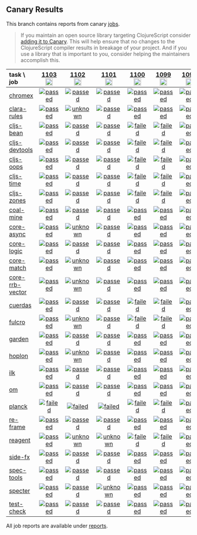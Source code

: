 ## Canary Results

This branch contains reports from canary [jobs](https://github.com/cljs-oss/canary/tree/jobs).

> If you maintain an open source library targeting ClojureScript consider [adding it to Canary](https://github.com/cljs-oss/canary/tree/master#how-to-participate). This will help ensure that no changes to the ClojureScript compiler results in breakage of your project. And if you use a library that is important to you, consider helping the maintainers accomplish this.

[//]: # (begin_overview_table)

| task \ job | <a href="reports/2019/09/15/job-001103-1.10.579-a760439b" title="job #1103&#xA;&#xA;job&#xA;&#xA;requested by BinaryAge Bot (@babot) on 2019-09-15T06:00:10Z">1103<br/><img width=20 height=20 src="https://avatars0.githubusercontent.com/u/1476765?v=4&s=60"></a> | <a href="reports/2019/09/14/job-001102-1.10.579-a760439b" title="job #1102&#xA;&#xA;job&#xA;&#xA;requested by Mike Fikes (@mfikes) on 2019-09-14T17:05:38Z">1102<br/><img width=20 height=20 src="https://avatars1.githubusercontent.com/u/1723464?v=4&s=60"></a> | <a href="reports/2019/09/14/job-001101-1.10.577-6b3aa8a4c" title="job #1101&#xA;&#xA;job -c mfikes -r CLJS-3165&#xA;&#xA;requested by Mike Fikes (@mfikes) on 2019-09-14T15:41:04Z">1101<br/><img width=20 height=20 src="https://avatars1.githubusercontent.com/u/1723464?v=4&s=60"></a> | <a href="reports/2019/09/14/job-001100-1.10.576-1d6d4cd6" title="job #1100&#xA;&#xA;job&#xA;&#xA;requested by BinaryAge Bot (@babot) on 2019-09-14T06:00:10Z">1100<br/><img width=20 height=20 src="https://avatars0.githubusercontent.com/u/1476765?v=4&s=60"></a> | <a href="reports/2019/09/13/job-001099-1.10.576-1d6d4cd6" title="job #1099&#xA;&#xA;job&#xA;&#xA;requested by BinaryAge Bot (@babot) on 2019-09-13T06:00:09Z">1099<br/><img width=20 height=20 src="https://avatars0.githubusercontent.com/u/1476765?v=4&s=60"></a> | <a href="reports/2019/09/12/job-001098-1.10.572-b38ded99" title="job #1098&#xA;&#xA;job&#xA;&#xA;requested by BinaryAge Bot (@babot) on 2019-09-12T06:00:10Z">1098<br/><img width=20 height=20 src="https://avatars0.githubusercontent.com/u/1476765?v=4&s=60"></a> | <a href="reports/2019/09/11/job-001097-1.10.573-8de2130ed" title="job #1097&#xA;&#xA;job -c mfikes -r CLJS-3164&#xA;&#xA;requested by Mike Fikes (@mfikes) on 2019-09-11T19:48:42Z">1097<br/><img width=20 height=20 src="https://avatars1.githubusercontent.com/u/1723464?v=4&s=60"></a> | <a href="reports/2019/09/11/job-001096-1.10.572-b38ded99" title="job #1096&#xA;&#xA;job&#xA;&#xA;requested by BinaryAge Bot (@babot) on 2019-09-11T06:00:09Z">1096<br/><img width=20 height=20 src="https://avatars0.githubusercontent.com/u/1476765?v=4&s=60"></a> | <a href="reports/2019/09/10/job-001095-1.10.572-b38ded99" title="job #1095&#xA;&#xA;job&#xA;&#xA;requested by BinaryAge Bot (@babot) on 2019-09-10T06:00:08Z">1095<br/><img width=20 height=20 src="https://avatars0.githubusercontent.com/u/1476765?v=4&s=60"></a> | <a href="reports/2019/09/09/job-001094-1.10.572-b38ded99" title="job #1094&#xA;&#xA;job&#xA;&#xA;requested by BinaryAge Bot (@babot) on 2019-09-09T06:00:10Z">1094<br/><img width=20 height=20 src="https://avatars0.githubusercontent.com/u/1476765?v=4&s=60"></a> |
| :--- | :---: | :---: | :---: | :---: | :---: | :---: | :---: | :---: | :---: | :---: |
| [chromex](https://github.com/binaryage/chromex) | <a href="reports/2019/09/15/job-001103-1.10.579-a760439b#-chromex"><img title="passed" src="http://box.binaryage.com/s-passed.svg"><a> | <a href="reports/2019/09/14/job-001102-1.10.579-a760439b#-chromex"><img title="passed" src="http://box.binaryage.com/s-passed.svg"><a> | <a href="reports/2019/09/14/job-001101-1.10.577-6b3aa8a4c#-chromex"><img title="passed" src="http://box.binaryage.com/s-passed.svg"><a> | <a href="reports/2019/09/14/job-001100-1.10.576-1d6d4cd6#-chromex"><img title="passed" src="http://box.binaryage.com/s-passed.svg"><a> | <a href="reports/2019/09/13/job-001099-1.10.576-1d6d4cd6#-chromex"><img title="passed" src="http://box.binaryage.com/s-passed.svg"><a> | <a href="reports/2019/09/12/job-001098-1.10.572-b38ded99#-chromex"><img title="passed" src="http://box.binaryage.com/s-passed.svg"><a> | <a href="reports/2019/09/11/job-001097-1.10.573-8de2130ed#-chromex"><img title="passed" src="http://box.binaryage.com/s-passed.svg"><a> | <a href="reports/2019/09/11/job-001096-1.10.572-b38ded99#-chromex"><img title="passed" src="http://box.binaryage.com/s-passed.svg"><a> | <a href="reports/2019/09/10/job-001095-1.10.572-b38ded99#-chromex"><img title="passed" src="http://box.binaryage.com/s-passed.svg"><a> | <a href="reports/2019/09/09/job-001094-1.10.572-b38ded99#-chromex"><img title="passed" src="http://box.binaryage.com/s-passed.svg"><a> |
| [clara-rules](https://github.com/cerner/clara-rules) | <a href="reports/2019/09/15/job-001103-1.10.579-a760439b#-clara-rules"><img title="passed" src="http://box.binaryage.com/s-passed.svg"><a> | <a href="reports/2019/09/14/job-001102-1.10.579-a760439b#-clara-rules"><img title="unknown" src="http://box.binaryage.com/s-unknown.svg"><a> | <a href="reports/2019/09/14/job-001101-1.10.577-6b3aa8a4c#-clara-rules"><img title="passed" src="http://box.binaryage.com/s-passed.svg"><a> | <a href="reports/2019/09/14/job-001100-1.10.576-1d6d4cd6#-clara-rules"><img title="passed" src="http://box.binaryage.com/s-passed.svg"><a> | <a href="reports/2019/09/13/job-001099-1.10.576-1d6d4cd6#-clara-rules"><img title="passed" src="http://box.binaryage.com/s-passed.svg"><a> | <a href="reports/2019/09/12/job-001098-1.10.572-b38ded99#-clara-rules"><img title="passed" src="http://box.binaryage.com/s-passed.svg"><a> | <a href="reports/2019/09/11/job-001097-1.10.573-8de2130ed#-clara-rules"><img title="passed" src="http://box.binaryage.com/s-passed.svg"><a> | <a href="reports/2019/09/11/job-001096-1.10.572-b38ded99#-clara-rules"><img title="passed" src="http://box.binaryage.com/s-passed.svg"><a> | <a href="reports/2019/09/10/job-001095-1.10.572-b38ded99#-clara-rules"><img title="passed" src="http://box.binaryage.com/s-passed.svg"><a> | <a href="reports/2019/09/09/job-001094-1.10.572-b38ded99#-clara-rules"><img title="passed" src="http://box.binaryage.com/s-passed.svg"><a> |
| [cljs-bean](https://github.com/mfikes/cljs-bean) | <a href="reports/2019/09/15/job-001103-1.10.579-a760439b#-cljs-bean"><img title="passed" src="http://box.binaryage.com/s-passed.svg"><a> | <a href="reports/2019/09/14/job-001102-1.10.579-a760439b#-cljs-bean"><img title="passed" src="http://box.binaryage.com/s-passed.svg"><a> | <a href="reports/2019/09/14/job-001101-1.10.577-6b3aa8a4c#-cljs-bean"><img title="passed" src="http://box.binaryage.com/s-passed.svg"><a> | <a href="reports/2019/09/14/job-001100-1.10.576-1d6d4cd6#-cljs-bean"><img title="failed" src="http://box.binaryage.com/s-failed.svg"><a> | <a href="reports/2019/09/13/job-001099-1.10.576-1d6d4cd6#-cljs-bean"><img title="failed" src="http://box.binaryage.com/s-failed.svg"><a> | <a href="reports/2019/09/12/job-001098-1.10.572-b38ded99#-cljs-bean"><img title="passed" src="http://box.binaryage.com/s-passed.svg"><a> | <a href="reports/2019/09/11/job-001097-1.10.573-8de2130ed#-cljs-bean"><img title="passed" src="http://box.binaryage.com/s-passed.svg"><a> | <a href="reports/2019/09/11/job-001096-1.10.572-b38ded99#-cljs-bean"><img title="passed" src="http://box.binaryage.com/s-passed.svg"><a> | <a href="reports/2019/09/10/job-001095-1.10.572-b38ded99#-cljs-bean"><img title="passed" src="http://box.binaryage.com/s-passed.svg"><a> | <a href="reports/2019/09/09/job-001094-1.10.572-b38ded99#-cljs-bean"><img title="passed" src="http://box.binaryage.com/s-passed.svg"><a> |
| [cljs-devtools](https://github.com/binaryage/cljs-devtools) | <a href="reports/2019/09/15/job-001103-1.10.579-a760439b#-cljs-devtools"><img title="passed" src="http://box.binaryage.com/s-passed.svg"><a> | <a href="reports/2019/09/14/job-001102-1.10.579-a760439b#-cljs-devtools"><img title="passed" src="http://box.binaryage.com/s-passed.svg"><a> | <a href="reports/2019/09/14/job-001101-1.10.577-6b3aa8a4c#-cljs-devtools"><img title="passed" src="http://box.binaryage.com/s-passed.svg"><a> | <a href="reports/2019/09/14/job-001100-1.10.576-1d6d4cd6#-cljs-devtools"><img title="failed" src="http://box.binaryage.com/s-failed.svg"><a> | <a href="reports/2019/09/13/job-001099-1.10.576-1d6d4cd6#-cljs-devtools"><img title="failed" src="http://box.binaryage.com/s-failed.svg"><a> | <a href="reports/2019/09/12/job-001098-1.10.572-b38ded99#-cljs-devtools"><img title="passed" src="http://box.binaryage.com/s-passed.svg"><a> | <a href="reports/2019/09/11/job-001097-1.10.573-8de2130ed#-cljs-devtools"><img title="passed" src="http://box.binaryage.com/s-passed.svg"><a> | <a href="reports/2019/09/11/job-001096-1.10.572-b38ded99#-cljs-devtools"><img title="passed" src="http://box.binaryage.com/s-passed.svg"><a> | <a href="reports/2019/09/10/job-001095-1.10.572-b38ded99#-cljs-devtools"><img title="passed" src="http://box.binaryage.com/s-passed.svg"><a> | <a href="reports/2019/09/09/job-001094-1.10.572-b38ded99#-cljs-devtools"><img title="passed" src="http://box.binaryage.com/s-passed.svg"><a> |
| [cljs-oops](https://github.com/binaryage/cljs-oops) | <a href="reports/2019/09/15/job-001103-1.10.579-a760439b#-cljs-oops"><img title="passed" src="http://box.binaryage.com/s-passed.svg"><a> | <a href="reports/2019/09/14/job-001102-1.10.579-a760439b#-cljs-oops"><img title="passed" src="http://box.binaryage.com/s-passed.svg"><a> | <a href="reports/2019/09/14/job-001101-1.10.577-6b3aa8a4c#-cljs-oops"><img title="passed" src="http://box.binaryage.com/s-passed.svg"><a> | <a href="reports/2019/09/14/job-001100-1.10.576-1d6d4cd6#-cljs-oops"><img title="failed" src="http://box.binaryage.com/s-failed.svg"><a> | <a href="reports/2019/09/13/job-001099-1.10.576-1d6d4cd6#-cljs-oops"><img title="failed" src="http://box.binaryage.com/s-failed.svg"><a> | <a href="reports/2019/09/12/job-001098-1.10.572-b38ded99#-cljs-oops"><img title="passed" src="http://box.binaryage.com/s-passed.svg"><a> | <a href="reports/2019/09/11/job-001097-1.10.573-8de2130ed#-cljs-oops"><img title="failed" src="http://box.binaryage.com/s-failed.svg"><a> | <a href="reports/2019/09/11/job-001096-1.10.572-b38ded99#-cljs-oops"><img title="passed" src="http://box.binaryage.com/s-passed.svg"><a> | <a href="reports/2019/09/10/job-001095-1.10.572-b38ded99#-cljs-oops"><img title="passed" src="http://box.binaryage.com/s-passed.svg"><a> | <a href="reports/2019/09/09/job-001094-1.10.572-b38ded99#-cljs-oops"><img title="passed" src="http://box.binaryage.com/s-passed.svg"><a> |
| [cljs-time](https://github.com/andrewmcveigh/cljs-time) | <a href="reports/2019/09/15/job-001103-1.10.579-a760439b#-cljs-time"><img title="passed" src="http://box.binaryage.com/s-passed.svg"><a> | <a href="reports/2019/09/14/job-001102-1.10.579-a760439b#-cljs-time"><img title="passed" src="http://box.binaryage.com/s-passed.svg"><a> | <a href="reports/2019/09/14/job-001101-1.10.577-6b3aa8a4c#-cljs-time"><img title="passed" src="http://box.binaryage.com/s-passed.svg"><a> | <a href="reports/2019/09/14/job-001100-1.10.576-1d6d4cd6#-cljs-time"><img title="failed" src="http://box.binaryage.com/s-failed.svg"><a> | <a href="reports/2019/09/13/job-001099-1.10.576-1d6d4cd6#-cljs-time"><img title="failed" src="http://box.binaryage.com/s-failed.svg"><a> | <a href="reports/2019/09/12/job-001098-1.10.572-b38ded99#-cljs-time"><img title="passed" src="http://box.binaryage.com/s-passed.svg"><a> | <a href="reports/2019/09/11/job-001097-1.10.573-8de2130ed#-cljs-time"><img title="passed" src="http://box.binaryage.com/s-passed.svg"><a> | <a href="reports/2019/09/11/job-001096-1.10.572-b38ded99#-cljs-time"><img title="passed" src="http://box.binaryage.com/s-passed.svg"><a> | <a href="reports/2019/09/10/job-001095-1.10.572-b38ded99#-cljs-time"><img title="passed" src="http://box.binaryage.com/s-passed.svg"><a> | <a href="reports/2019/09/09/job-001094-1.10.572-b38ded99#-cljs-time"><img title="passed" src="http://box.binaryage.com/s-passed.svg"><a> |
| [cljs-zones](https://github.com/binaryage/cljs-zones) | <a href="reports/2019/09/15/job-001103-1.10.579-a760439b#-cljs-zones"><img title="passed" src="http://box.binaryage.com/s-passed.svg"><a> | <a href="reports/2019/09/14/job-001102-1.10.579-a760439b#-cljs-zones"><img title="passed" src="http://box.binaryage.com/s-passed.svg"><a> | <a href="reports/2019/09/14/job-001101-1.10.577-6b3aa8a4c#-cljs-zones"><img title="passed" src="http://box.binaryage.com/s-passed.svg"><a> | <a href="reports/2019/09/14/job-001100-1.10.576-1d6d4cd6#-cljs-zones"><img title="failed" src="http://box.binaryage.com/s-failed.svg"><a> | <a href="reports/2019/09/13/job-001099-1.10.576-1d6d4cd6#-cljs-zones"><img title="failed" src="http://box.binaryage.com/s-failed.svg"><a> | <a href="reports/2019/09/12/job-001098-1.10.572-b38ded99#-cljs-zones"><img title="passed" src="http://box.binaryage.com/s-passed.svg"><a> | <a href="reports/2019/09/11/job-001097-1.10.573-8de2130ed#-cljs-zones"><img title="passed" src="http://box.binaryage.com/s-passed.svg"><a> | <a href="reports/2019/09/11/job-001096-1.10.572-b38ded99#-cljs-zones"><img title="passed" src="http://box.binaryage.com/s-passed.svg"><a> | <a href="reports/2019/09/10/job-001095-1.10.572-b38ded99#-cljs-zones"><img title="passed" src="http://box.binaryage.com/s-passed.svg"><a> | <a href="reports/2019/09/09/job-001094-1.10.572-b38ded99#-cljs-zones"><img title="passed" src="http://box.binaryage.com/s-passed.svg"><a> |
| [coal-mine](https://github.com/mfikes/coal-mine) | <a href="reports/2019/09/15/job-001103-1.10.579-a760439b#-coal-mine"><img title="passed" src="http://box.binaryage.com/s-passed.svg"><a> | <a href="reports/2019/09/14/job-001102-1.10.579-a760439b#-coal-mine"><img title="passed" src="http://box.binaryage.com/s-passed.svg"><a> | <a href="reports/2019/09/14/job-001101-1.10.577-6b3aa8a4c#-coal-mine"><img title="passed" src="http://box.binaryage.com/s-passed.svg"><a> | <a href="reports/2019/09/14/job-001100-1.10.576-1d6d4cd6#-coal-mine"><img title="passed" src="http://box.binaryage.com/s-passed.svg"><a> | <a href="reports/2019/09/13/job-001099-1.10.576-1d6d4cd6#-coal-mine"><img title="passed" src="http://box.binaryage.com/s-passed.svg"><a> | <a href="reports/2019/09/12/job-001098-1.10.572-b38ded99#-coal-mine"><img title="passed" src="http://box.binaryage.com/s-passed.svg"><a> | <a href="reports/2019/09/11/job-001097-1.10.573-8de2130ed#-coal-mine"><img title="passed" src="http://box.binaryage.com/s-passed.svg"><a> | <a href="reports/2019/09/11/job-001096-1.10.572-b38ded99#-coal-mine"><img title="passed" src="http://box.binaryage.com/s-passed.svg"><a> | <a href="reports/2019/09/10/job-001095-1.10.572-b38ded99#-coal-mine"><img title="passed" src="http://box.binaryage.com/s-passed.svg"><a> | <a href="reports/2019/09/09/job-001094-1.10.572-b38ded99#-coal-mine"><img title="passed" src="http://box.binaryage.com/s-passed.svg"><a> |
| [core-async](https://github.com/clojure/core.async) | <a href="reports/2019/09/15/job-001103-1.10.579-a760439b#-core-async"><img title="passed" src="http://box.binaryage.com/s-passed.svg"><a> | <a href="reports/2019/09/14/job-001102-1.10.579-a760439b#-core-async"><img title="unknown" src="http://box.binaryage.com/s-unknown.svg"><a> | <a href="reports/2019/09/14/job-001101-1.10.577-6b3aa8a4c#-core-async"><img title="passed" src="http://box.binaryage.com/s-passed.svg"><a> | <a href="reports/2019/09/14/job-001100-1.10.576-1d6d4cd6#-core-async"><img title="passed" src="http://box.binaryage.com/s-passed.svg"><a> | <a href="reports/2019/09/13/job-001099-1.10.576-1d6d4cd6#-core-async"><img title="passed" src="http://box.binaryage.com/s-passed.svg"><a> | <a href="reports/2019/09/12/job-001098-1.10.572-b38ded99#-core-async"><img title="passed" src="http://box.binaryage.com/s-passed.svg"><a> | <a href="reports/2019/09/11/job-001097-1.10.573-8de2130ed#-core-async"><img title="passed" src="http://box.binaryage.com/s-passed.svg"><a> | <a href="reports/2019/09/11/job-001096-1.10.572-b38ded99#-core-async"><img title="passed" src="http://box.binaryage.com/s-passed.svg"><a> | <a href="reports/2019/09/10/job-001095-1.10.572-b38ded99#-core-async"><img title="passed" src="http://box.binaryage.com/s-passed.svg"><a> | <a href="reports/2019/09/09/job-001094-1.10.572-b38ded99#-core-async"><img title="passed" src="http://box.binaryage.com/s-passed.svg"><a> |
| [core-logic](https://github.com/clojure/core.logic) | <a href="reports/2019/09/15/job-001103-1.10.579-a760439b#-core-logic"><img title="passed" src="http://box.binaryage.com/s-passed.svg"><a> | <a href="reports/2019/09/14/job-001102-1.10.579-a760439b#-core-logic"><img title="passed" src="http://box.binaryage.com/s-passed.svg"><a> | <a href="reports/2019/09/14/job-001101-1.10.577-6b3aa8a4c#-core-logic"><img title="passed" src="http://box.binaryage.com/s-passed.svg"><a> | <a href="reports/2019/09/14/job-001100-1.10.576-1d6d4cd6#-core-logic"><img title="passed" src="http://box.binaryage.com/s-passed.svg"><a> | <a href="reports/2019/09/13/job-001099-1.10.576-1d6d4cd6#-core-logic"><img title="passed" src="http://box.binaryage.com/s-passed.svg"><a> | <a href="reports/2019/09/12/job-001098-1.10.572-b38ded99#-core-logic"><img title="passed" src="http://box.binaryage.com/s-passed.svg"><a> | <a href="reports/2019/09/11/job-001097-1.10.573-8de2130ed#-core-logic"><img title="passed" src="http://box.binaryage.com/s-passed.svg"><a> | <a href="reports/2019/09/11/job-001096-1.10.572-b38ded99#-core-logic"><img title="passed" src="http://box.binaryage.com/s-passed.svg"><a> | <a href="reports/2019/09/10/job-001095-1.10.572-b38ded99#-core-logic"><img title="passed" src="http://box.binaryage.com/s-passed.svg"><a> | <a href="reports/2019/09/09/job-001094-1.10.572-b38ded99#-core-logic"><img title="passed" src="http://box.binaryage.com/s-passed.svg"><a> |
| [core-match](https://github.com/clojure/core.match) | <a href="reports/2019/09/15/job-001103-1.10.579-a760439b#-core-match"><img title="passed" src="http://box.binaryage.com/s-passed.svg"><a> | <a href="reports/2019/09/14/job-001102-1.10.579-a760439b#-core-match"><img title="unknown" src="http://box.binaryage.com/s-unknown.svg"><a> | <a href="reports/2019/09/14/job-001101-1.10.577-6b3aa8a4c#-core-match"><img title="passed" src="http://box.binaryage.com/s-passed.svg"><a> | <a href="reports/2019/09/14/job-001100-1.10.576-1d6d4cd6#-core-match"><img title="passed" src="http://box.binaryage.com/s-passed.svg"><a> | <a href="reports/2019/09/13/job-001099-1.10.576-1d6d4cd6#-core-match"><img title="passed" src="http://box.binaryage.com/s-passed.svg"><a> | <a href="reports/2019/09/12/job-001098-1.10.572-b38ded99#-core-match"><img title="passed" src="http://box.binaryage.com/s-passed.svg"><a> | <a href="reports/2019/09/11/job-001097-1.10.573-8de2130ed#-core-match"><img title="passed" src="http://box.binaryage.com/s-passed.svg"><a> | <a href="reports/2019/09/11/job-001096-1.10.572-b38ded99#-core-match"><img title="passed" src="http://box.binaryage.com/s-passed.svg"><a> | <a href="reports/2019/09/10/job-001095-1.10.572-b38ded99#-core-match"><img title="passed" src="http://box.binaryage.com/s-passed.svg"><a> | <a href="reports/2019/09/09/job-001094-1.10.572-b38ded99#-core-match"><img title="passed" src="http://box.binaryage.com/s-passed.svg"><a> |
| [core-rrb-vector](https://github.com/clojure/core.rrb-vector) | <a href="reports/2019/09/15/job-001103-1.10.579-a760439b#-core-rrb-vector"><img title="passed" src="http://box.binaryage.com/s-passed.svg"><a> | <a href="reports/2019/09/14/job-001102-1.10.579-a760439b#-core-rrb-vector"><img title="unknown" src="http://box.binaryage.com/s-unknown.svg"><a> | <a href="reports/2019/09/14/job-001101-1.10.577-6b3aa8a4c#-core-rrb-vector"><img title="passed" src="http://box.binaryage.com/s-passed.svg"><a> | <a href="reports/2019/09/14/job-001100-1.10.576-1d6d4cd6#-core-rrb-vector"><img title="passed" src="http://box.binaryage.com/s-passed.svg"><a> | <a href="reports/2019/09/13/job-001099-1.10.576-1d6d4cd6#-core-rrb-vector"><img title="passed" src="http://box.binaryage.com/s-passed.svg"><a> | <a href="reports/2019/09/12/job-001098-1.10.572-b38ded99#-core-rrb-vector"><img title="passed" src="http://box.binaryage.com/s-passed.svg"><a> | <a href="reports/2019/09/11/job-001097-1.10.573-8de2130ed#-core-rrb-vector"><img title="passed" src="http://box.binaryage.com/s-passed.svg"><a> | <a href="reports/2019/09/11/job-001096-1.10.572-b38ded99#-core-rrb-vector"><img title="passed" src="http://box.binaryage.com/s-passed.svg"><a> | <a href="reports/2019/09/10/job-001095-1.10.572-b38ded99#-core-rrb-vector"><img title="passed" src="http://box.binaryage.com/s-passed.svg"><a> | <a href="reports/2019/09/09/job-001094-1.10.572-b38ded99#-core-rrb-vector"><img title="passed" src="http://box.binaryage.com/s-passed.svg"><a> |
| [cuerdas](https://github.com/funcool/cuerdas) | <a href="reports/2019/09/15/job-001103-1.10.579-a760439b#-cuerdas"><img title="passed" src="http://box.binaryage.com/s-passed.svg"><a> | <a href="reports/2019/09/14/job-001102-1.10.579-a760439b#-cuerdas"><img title="passed" src="http://box.binaryage.com/s-passed.svg"><a> | <a href="reports/2019/09/14/job-001101-1.10.577-6b3aa8a4c#-cuerdas"><img title="passed" src="http://box.binaryage.com/s-passed.svg"><a> | <a href="reports/2019/09/14/job-001100-1.10.576-1d6d4cd6#-cuerdas"><img title="failed" src="http://box.binaryage.com/s-failed.svg"><a> | <a href="reports/2019/09/13/job-001099-1.10.576-1d6d4cd6#-cuerdas"><img title="failed" src="http://box.binaryage.com/s-failed.svg"><a> | <a href="reports/2019/09/12/job-001098-1.10.572-b38ded99#-cuerdas"><img title="passed" src="http://box.binaryage.com/s-passed.svg"><a> | <a href="reports/2019/09/11/job-001097-1.10.573-8de2130ed#-cuerdas"><img title="passed" src="http://box.binaryage.com/s-passed.svg"><a> | <a href="reports/2019/09/11/job-001096-1.10.572-b38ded99#-cuerdas"><img title="passed" src="http://box.binaryage.com/s-passed.svg"><a> | <a href="reports/2019/09/10/job-001095-1.10.572-b38ded99#-cuerdas"><img title="passed" src="http://box.binaryage.com/s-passed.svg"><a> | <a href="reports/2019/09/09/job-001094-1.10.572-b38ded99#-cuerdas"><img title="passed" src="http://box.binaryage.com/s-passed.svg"><a> |
| [fulcro](https://github.com/fulcrologic/fulcro) | <a href="reports/2019/09/15/job-001103-1.10.579-a760439b#-fulcro"><img title="passed" src="http://box.binaryage.com/s-passed.svg"><a> | <a href="reports/2019/09/14/job-001102-1.10.579-a760439b#-fulcro"><img title="unknown" src="http://box.binaryage.com/s-unknown.svg"><a> | <a href="reports/2019/09/14/job-001101-1.10.577-6b3aa8a4c#-fulcro"><img title="passed" src="http://box.binaryage.com/s-passed.svg"><a> | <a href="reports/2019/09/14/job-001100-1.10.576-1d6d4cd6#-fulcro"><img title="failed" src="http://box.binaryage.com/s-failed.svg"><a> | <a href="reports/2019/09/13/job-001099-1.10.576-1d6d4cd6#-fulcro"><img title="failed" src="http://box.binaryage.com/s-failed.svg"><a> | <a href="reports/2019/09/12/job-001098-1.10.572-b38ded99#-fulcro"><img title="passed" src="http://box.binaryage.com/s-passed.svg"><a> | <a href="reports/2019/09/11/job-001097-1.10.573-8de2130ed#-fulcro"><img title="passed" src="http://box.binaryage.com/s-passed.svg"><a> | <a href="reports/2019/09/11/job-001096-1.10.572-b38ded99#-fulcro"><img title="passed" src="http://box.binaryage.com/s-passed.svg"><a> | <a href="reports/2019/09/10/job-001095-1.10.572-b38ded99#-fulcro"><img title="passed" src="http://box.binaryage.com/s-passed.svg"><a> | <a href="reports/2019/09/09/job-001094-1.10.572-b38ded99#-fulcro"><img title="passed" src="http://box.binaryage.com/s-passed.svg"><a> |
| [garden](https://github.com/noprompt/garden) | <a href="reports/2019/09/15/job-001103-1.10.579-a760439b#-garden"><img title="passed" src="http://box.binaryage.com/s-passed.svg"><a> | <a href="reports/2019/09/14/job-001102-1.10.579-a760439b#-garden"><img title="passed" src="http://box.binaryage.com/s-passed.svg"><a> | <a href="reports/2019/09/14/job-001101-1.10.577-6b3aa8a4c#-garden"><img title="passed" src="http://box.binaryage.com/s-passed.svg"><a> | <a href="reports/2019/09/14/job-001100-1.10.576-1d6d4cd6#-garden"><img title="passed" src="http://box.binaryage.com/s-passed.svg"><a> | <a href="reports/2019/09/13/job-001099-1.10.576-1d6d4cd6#-garden"><img title="passed" src="http://box.binaryage.com/s-passed.svg"><a> | <a href="reports/2019/09/12/job-001098-1.10.572-b38ded99#-garden"><img title="passed" src="http://box.binaryage.com/s-passed.svg"><a> | <a href="reports/2019/09/11/job-001097-1.10.573-8de2130ed#-garden"><img title="passed" src="http://box.binaryage.com/s-passed.svg"><a> | <a href="reports/2019/09/11/job-001096-1.10.572-b38ded99#-garden"><img title="passed" src="http://box.binaryage.com/s-passed.svg"><a> | <a href="reports/2019/09/10/job-001095-1.10.572-b38ded99#-garden"><img title="passed" src="http://box.binaryage.com/s-passed.svg"><a> | <a href="reports/2019/09/09/job-001094-1.10.572-b38ded99#-garden"><img title="passed" src="http://box.binaryage.com/s-passed.svg"><a> |
| [hoplon](https://github.com/hoplon/hoplon) | <a href="reports/2019/09/15/job-001103-1.10.579-a760439b#-hoplon"><img title="passed" src="http://box.binaryage.com/s-passed.svg"><a> | <a href="reports/2019/09/14/job-001102-1.10.579-a760439b#-hoplon"><img title="unknown" src="http://box.binaryage.com/s-unknown.svg"><a> | <a href="reports/2019/09/14/job-001101-1.10.577-6b3aa8a4c#-hoplon"><img title="passed" src="http://box.binaryage.com/s-passed.svg"><a> | <a href="reports/2019/09/14/job-001100-1.10.576-1d6d4cd6#-hoplon"><img title="passed" src="http://box.binaryage.com/s-passed.svg"><a> | <a href="reports/2019/09/13/job-001099-1.10.576-1d6d4cd6#-hoplon"><img title="passed" src="http://box.binaryage.com/s-passed.svg"><a> | <a href="reports/2019/09/12/job-001098-1.10.572-b38ded99#-hoplon"><img title="passed" src="http://box.binaryage.com/s-passed.svg"><a> | <a href="reports/2019/09/11/job-001097-1.10.573-8de2130ed#-hoplon"><img title="passed" src="http://box.binaryage.com/s-passed.svg"><a> | <a href="reports/2019/09/11/job-001096-1.10.572-b38ded99#-hoplon"><img title="passed" src="http://box.binaryage.com/s-passed.svg"><a> | <a href="reports/2019/09/10/job-001095-1.10.572-b38ded99#-hoplon"><img title="passed" src="http://box.binaryage.com/s-passed.svg"><a> | <a href="reports/2019/09/09/job-001094-1.10.572-b38ded99#-hoplon"><img title="passed" src="http://box.binaryage.com/s-passed.svg"><a> |
| [ilk](https://github.com/mfikes/ilk) | <a href="reports/2019/09/15/job-001103-1.10.579-a760439b#-ilk"><img title="passed" src="http://box.binaryage.com/s-passed.svg"><a> | <a href="reports/2019/09/14/job-001102-1.10.579-a760439b#-ilk"><img title="passed" src="http://box.binaryage.com/s-passed.svg"><a> | <a href="reports/2019/09/14/job-001101-1.10.577-6b3aa8a4c#-ilk"><img title="passed" src="http://box.binaryage.com/s-passed.svg"><a> | <a href="reports/2019/09/14/job-001100-1.10.576-1d6d4cd6#-ilk"><img title="passed" src="http://box.binaryage.com/s-passed.svg"><a> | <a href="reports/2019/09/13/job-001099-1.10.576-1d6d4cd6#-ilk"><img title="passed" src="http://box.binaryage.com/s-passed.svg"><a> | <a href="reports/2019/09/12/job-001098-1.10.572-b38ded99#-ilk"><img title="passed" src="http://box.binaryage.com/s-passed.svg"><a> | <a href="reports/2019/09/11/job-001097-1.10.573-8de2130ed#-ilk"><img title="passed" src="http://box.binaryage.com/s-passed.svg"><a> | <a href="reports/2019/09/11/job-001096-1.10.572-b38ded99#-ilk"><img title="passed" src="http://box.binaryage.com/s-passed.svg"><a> | <a href="reports/2019/09/10/job-001095-1.10.572-b38ded99#-ilk"><img title="passed" src="http://box.binaryage.com/s-passed.svg"><a> | <a href="reports/2019/09/09/job-001094-1.10.572-b38ded99#-ilk"><img title="passed" src="http://box.binaryage.com/s-passed.svg"><a> |
| [om](https://github.com/omcljs/om) | <a href="reports/2019/09/15/job-001103-1.10.579-a760439b#-om"><img title="passed" src="http://box.binaryage.com/s-passed.svg"><a> | <a href="reports/2019/09/14/job-001102-1.10.579-a760439b#-om"><img title="passed" src="http://box.binaryage.com/s-passed.svg"><a> | <a href="reports/2019/09/14/job-001101-1.10.577-6b3aa8a4c#-om"><img title="passed" src="http://box.binaryage.com/s-passed.svg"><a> | <a href="reports/2019/09/14/job-001100-1.10.576-1d6d4cd6#-om"><img title="passed" src="http://box.binaryage.com/s-passed.svg"><a> | <a href="reports/2019/09/13/job-001099-1.10.576-1d6d4cd6#-om"><img title="passed" src="http://box.binaryage.com/s-passed.svg"><a> | <a href="reports/2019/09/12/job-001098-1.10.572-b38ded99#-om"><img title="passed" src="http://box.binaryage.com/s-passed.svg"><a> | <a href="reports/2019/09/11/job-001097-1.10.573-8de2130ed#-om"><img title="passed" src="http://box.binaryage.com/s-passed.svg"><a> | <a href="reports/2019/09/11/job-001096-1.10.572-b38ded99#-om"><img title="passed" src="http://box.binaryage.com/s-passed.svg"><a> | <a href="reports/2019/09/10/job-001095-1.10.572-b38ded99#-om"><img title="passed" src="http://box.binaryage.com/s-passed.svg"><a> | <a href="reports/2019/09/09/job-001094-1.10.572-b38ded99#-om"><img title="passed" src="http://box.binaryage.com/s-passed.svg"><a> |
| [planck](https://github.com/planck-repl/planck) | <a href="reports/2019/09/15/job-001103-1.10.579-a760439b#-planck"><img title="failed" src="http://box.binaryage.com/s-failed.svg"><a> | <a href="reports/2019/09/14/job-001102-1.10.579-a760439b#-planck"><img title="failed" src="http://box.binaryage.com/s-failed.svg"><a> | <a href="reports/2019/09/14/job-001101-1.10.577-6b3aa8a4c#-planck"><img title="failed" src="http://box.binaryage.com/s-failed.svg"><a> | <a href="reports/2019/09/14/job-001100-1.10.576-1d6d4cd6#-planck"><img title="failed" src="http://box.binaryage.com/s-failed.svg"><a> | <a href="reports/2019/09/13/job-001099-1.10.576-1d6d4cd6#-planck"><img title="failed" src="http://box.binaryage.com/s-failed.svg"><a> | <a href="reports/2019/09/12/job-001098-1.10.572-b38ded99#-planck"><img title="passed" src="http://box.binaryage.com/s-passed.svg"><a> | <a href="reports/2019/09/11/job-001097-1.10.573-8de2130ed#-planck"><img title="passed" src="http://box.binaryage.com/s-passed.svg"><a> | <a href="reports/2019/09/11/job-001096-1.10.572-b38ded99#-planck"><img title="passed" src="http://box.binaryage.com/s-passed.svg"><a> | <a href="reports/2019/09/10/job-001095-1.10.572-b38ded99#-planck"><img title="passed" src="http://box.binaryage.com/s-passed.svg"><a> | <a href="reports/2019/09/09/job-001094-1.10.572-b38ded99#-planck"><img title="passed" src="http://box.binaryage.com/s-passed.svg"><a> |
| [re-frame](https://github.com/Day8/re-frame) | <a href="reports/2019/09/15/job-001103-1.10.579-a760439b#-re-frame"><img title="passed" src="http://box.binaryage.com/s-passed.svg"><a> | <a href="reports/2019/09/14/job-001102-1.10.579-a760439b#-re-frame"><img title="passed" src="http://box.binaryage.com/s-passed.svg"><a> | <a href="reports/2019/09/14/job-001101-1.10.577-6b3aa8a4c#-re-frame"><img title="passed" src="http://box.binaryage.com/s-passed.svg"><a> | <a href="reports/2019/09/14/job-001100-1.10.576-1d6d4cd6#-re-frame"><img title="passed" src="http://box.binaryage.com/s-passed.svg"><a> | <a href="reports/2019/09/13/job-001099-1.10.576-1d6d4cd6#-re-frame"><img title="passed" src="http://box.binaryage.com/s-passed.svg"><a> | <a href="reports/2019/09/12/job-001098-1.10.572-b38ded99#-re-frame"><img title="passed" src="http://box.binaryage.com/s-passed.svg"><a> | <a href="reports/2019/09/11/job-001097-1.10.573-8de2130ed#-re-frame"><img title="passed" src="http://box.binaryage.com/s-passed.svg"><a> | <a href="reports/2019/09/11/job-001096-1.10.572-b38ded99#-re-frame"><img title="passed" src="http://box.binaryage.com/s-passed.svg"><a> | <a href="reports/2019/09/10/job-001095-1.10.572-b38ded99#-re-frame"><img title="passed" src="http://box.binaryage.com/s-passed.svg"><a> | <a href="reports/2019/09/09/job-001094-1.10.572-b38ded99#-re-frame"><img title="passed" src="http://box.binaryage.com/s-passed.svg"><a> |
| [reagent](https://github.com/reagent-project/reagent) | <a href="reports/2019/09/15/job-001103-1.10.579-a760439b#-reagent"><img title="passed" src="http://box.binaryage.com/s-passed.svg"><a> | <a href="reports/2019/09/14/job-001102-1.10.579-a760439b#-reagent"><img title="unknown" src="http://box.binaryage.com/s-unknown.svg"><a> | <a href="reports/2019/09/14/job-001101-1.10.577-6b3aa8a4c#-reagent"><img title="unknown" src="http://box.binaryage.com/s-unknown.svg"><a> | <a href="reports/2019/09/14/job-001100-1.10.576-1d6d4cd6#-reagent"><img title="failed" src="http://box.binaryage.com/s-failed.svg"><a> | <a href="reports/2019/09/13/job-001099-1.10.576-1d6d4cd6#-reagent"><img title="failed" src="http://box.binaryage.com/s-failed.svg"><a> | <a href="reports/2019/09/12/job-001098-1.10.572-b38ded99#-reagent"><img title="passed" src="http://box.binaryage.com/s-passed.svg"><a> | <a href="reports/2019/09/11/job-001097-1.10.573-8de2130ed#-reagent"><img title="passed" src="http://box.binaryage.com/s-passed.svg"><a> | <a href="reports/2019/09/11/job-001096-1.10.572-b38ded99#-reagent"><img title="passed" src="http://box.binaryage.com/s-passed.svg"><a> | <a href="reports/2019/09/10/job-001095-1.10.572-b38ded99#-reagent"><img title="passed" src="http://box.binaryage.com/s-passed.svg"><a> | <a href="reports/2019/09/09/job-001094-1.10.572-b38ded99#-reagent"><img title="passed" src="http://box.binaryage.com/s-passed.svg"><a> |
| [side-fx](https://github.com/cljsrn/side-fx) | <a href="reports/2019/09/15/job-001103-1.10.579-a760439b#-side-fx"><img title="passed" src="http://box.binaryage.com/s-passed.svg"><a> | <a href="reports/2019/09/14/job-001102-1.10.579-a760439b#-side-fx"><img title="passed" src="http://box.binaryage.com/s-passed.svg"><a> | <a href="reports/2019/09/14/job-001101-1.10.577-6b3aa8a4c#-side-fx"><img title="passed" src="http://box.binaryage.com/s-passed.svg"><a> | <a href="reports/2019/09/14/job-001100-1.10.576-1d6d4cd6#-side-fx"><img title="passed" src="http://box.binaryage.com/s-passed.svg"><a> | <a href="reports/2019/09/13/job-001099-1.10.576-1d6d4cd6#-side-fx"><img title="passed" src="http://box.binaryage.com/s-passed.svg"><a> | <a href="reports/2019/09/12/job-001098-1.10.572-b38ded99#-side-fx"><img title="passed" src="http://box.binaryage.com/s-passed.svg"><a> | <a href="reports/2019/09/11/job-001097-1.10.573-8de2130ed#-side-fx"><img title="passed" src="http://box.binaryage.com/s-passed.svg"><a> | <a href="reports/2019/09/11/job-001096-1.10.572-b38ded99#-side-fx"><img title="passed" src="http://box.binaryage.com/s-passed.svg"><a> | <a href="reports/2019/09/10/job-001095-1.10.572-b38ded99#-side-fx"><img title="passed" src="http://box.binaryage.com/s-passed.svg"><a> | <a href="reports/2019/09/09/job-001094-1.10.572-b38ded99#-side-fx"><img title="passed" src="http://box.binaryage.com/s-passed.svg"><a> |
| [spec-tools](https://github.com/metosin/spec-tools) | <a href="reports/2019/09/15/job-001103-1.10.579-a760439b#-spec-tools"><img title="passed" src="http://box.binaryage.com/s-passed.svg"><a> | <a href="reports/2019/09/14/job-001102-1.10.579-a760439b#-spec-tools"><img title="passed" src="http://box.binaryage.com/s-passed.svg"><a> | <a href="reports/2019/09/14/job-001101-1.10.577-6b3aa8a4c#-spec-tools"><img title="passed" src="http://box.binaryage.com/s-passed.svg"><a> | <a href="reports/2019/09/14/job-001100-1.10.576-1d6d4cd6#-spec-tools"><img title="passed" src="http://box.binaryage.com/s-passed.svg"><a> | <a href="reports/2019/09/13/job-001099-1.10.576-1d6d4cd6#-spec-tools"><img title="passed" src="http://box.binaryage.com/s-passed.svg"><a> | <a href="reports/2019/09/12/job-001098-1.10.572-b38ded99#-spec-tools"><img title="passed" src="http://box.binaryage.com/s-passed.svg"><a> | <a href="reports/2019/09/11/job-001097-1.10.573-8de2130ed#-spec-tools"><img title="passed" src="http://box.binaryage.com/s-passed.svg"><a> | <a href="reports/2019/09/11/job-001096-1.10.572-b38ded99#-spec-tools"><img title="passed" src="http://box.binaryage.com/s-passed.svg"><a> | <a href="reports/2019/09/10/job-001095-1.10.572-b38ded99#-spec-tools"><img title="passed" src="http://box.binaryage.com/s-passed.svg"><a> | <a href="reports/2019/09/09/job-001094-1.10.572-b38ded99#-spec-tools"><img title="passed" src="http://box.binaryage.com/s-passed.svg"><a> |
| [specter](https://github.com/nathanmarz/specter) | <a href="reports/2019/09/15/job-001103-1.10.579-a760439b#-specter"><img title="passed" src="http://box.binaryage.com/s-passed.svg"><a> | <a href="reports/2019/09/14/job-001102-1.10.579-a760439b#-specter"><img title="passed" src="http://box.binaryage.com/s-passed.svg"><a> | <a href="reports/2019/09/14/job-001101-1.10.577-6b3aa8a4c#-specter"><img title="unknown" src="http://box.binaryage.com/s-unknown.svg"><a> | <a href="reports/2019/09/14/job-001100-1.10.576-1d6d4cd6#-specter"><img title="passed" src="http://box.binaryage.com/s-passed.svg"><a> | <a href="reports/2019/09/13/job-001099-1.10.576-1d6d4cd6#-specter"><img title="passed" src="http://box.binaryage.com/s-passed.svg"><a> | <a href="reports/2019/09/12/job-001098-1.10.572-b38ded99#-specter"><img title="passed" src="http://box.binaryage.com/s-passed.svg"><a> | <a href="reports/2019/09/11/job-001097-1.10.573-8de2130ed#-specter"><img title="passed" src="http://box.binaryage.com/s-passed.svg"><a> | <a href="reports/2019/09/11/job-001096-1.10.572-b38ded99#-specter"><img title="passed" src="http://box.binaryage.com/s-passed.svg"><a> | <a href="reports/2019/09/10/job-001095-1.10.572-b38ded99#-specter"><img title="passed" src="http://box.binaryage.com/s-passed.svg"><a> | <a href="reports/2019/09/09/job-001094-1.10.572-b38ded99#-specter"><img title="passed" src="http://box.binaryage.com/s-passed.svg"><a> |
| [test-check](https://github.com/clojure/test.check) | <a href="reports/2019/09/15/job-001103-1.10.579-a760439b#-test-check"><img title="passed" src="http://box.binaryage.com/s-passed.svg"><a> | <a href="reports/2019/09/14/job-001102-1.10.579-a760439b#-test-check"><img title="passed" src="http://box.binaryage.com/s-passed.svg"><a> | <a href="reports/2019/09/14/job-001101-1.10.577-6b3aa8a4c#-test-check"><img title="passed" src="http://box.binaryage.com/s-passed.svg"><a> | <a href="reports/2019/09/14/job-001100-1.10.576-1d6d4cd6#-test-check"><img title="passed" src="http://box.binaryage.com/s-passed.svg"><a> | <a href="reports/2019/09/13/job-001099-1.10.576-1d6d4cd6#-test-check"><img title="passed" src="http://box.binaryage.com/s-passed.svg"><a> | <a href="reports/2019/09/12/job-001098-1.10.572-b38ded99#-test-check"><img title="passed" src="http://box.binaryage.com/s-passed.svg"><a> | <a href="reports/2019/09/11/job-001097-1.10.573-8de2130ed#-test-check"><img title="passed" src="http://box.binaryage.com/s-passed.svg"><a> | <a href="reports/2019/09/11/job-001096-1.10.572-b38ded99#-test-check"><img title="passed" src="http://box.binaryage.com/s-passed.svg"><a> | <a href="reports/2019/09/10/job-001095-1.10.572-b38ded99#-test-check"><img title="passed" src="http://box.binaryage.com/s-passed.svg"><a> | <a href="reports/2019/09/09/job-001094-1.10.572-b38ded99#-test-check"><img title="passed" src="http://box.binaryage.com/s-passed.svg"><a> |

[//]: # (end_overview_table)

All job reports are available under [reports](reports).
